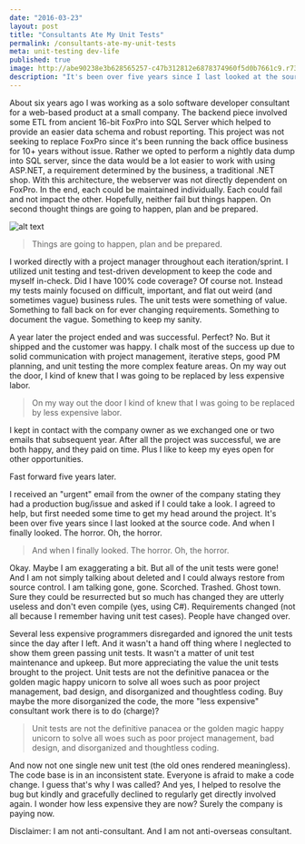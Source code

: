```yaml
---
date: "2016-03-23"
layout: post
title: "Consultants Ate My Unit Tests"
permalink: /consultants-ate-my-unit-tests
meta: unit-testing dev-life
published: true
image: http://abe90238e3b628565257-c47b312812e6878374960f5d0b7661c9.r73.cf1.rackcdn.com/consultant-unit-testing.jpg
description: "It's been over five years since I last looked at the source code.  And when I finally looked.  The horror.  No more unit tests."
---
```

About six years ago I was working as a solo software developer consultant for a web-based product at a small company.  The backend piece involved some ETL from ancient 16-bit FoxPro into SQL Server which helped to provide an easier data schema and robust reporting.  This project was not seeking to replace FoxPro since it's been running the back office business for 10+ years without issue.  Rather we opted to perform a nightly data dump into SQL server, since the data would be a lot easier to work with using ASP.NET, a requirement determined by the business, a traditional .NET shop.  With this architecture, the webserver was not directly dependent on FoxPro.  In the end, each could be maintained individually.  Each could fail and not impact the other.  Hopefully, neither fail but things happen.  On second thought things are going to happen, plan and be prepared. 

![alt text](http://abe90238e3b628565257-c47b312812e6878374960f5d0b7661c9.r73.cf1.rackcdn.com/consultant-unit-testing.jpg "Consultants Ate Unit Tests")

> Things are going to happen, plan and be prepared. 

I worked directly with a project manager throughout each iteration/sprint.  I utilized unit testing and test-driven development to keep the code and myself in-check.  Did I have 100% code coverage?  Of course not.  Instead my tests mainly focused on difficult, important, and flat out weird (and sometimes vague) business rules.  The unit tests were something of value.  Something to fall back on for ever changing requirements. Something to document the vague.  Something to keep my sanity.

A year later the project ended and was successful.  Perfect?  No.  But it shipped and the customer was happy.  I chalk most of the success up due to solid communication with project management, iterative steps, good PM planning, and unit testing the more complex feature areas.  On my way out the door, I kind of knew that I was going to be replaced by less expensive labor. 

> On my way out the door I kind of knew that I was going to be replaced by less expensive labor. 

I kept in contact with the company owner as we exchanged one or two emails that subsequent year.  After all the project was successful, we are both happy, and they paid on time.  Plus I like to keep my eyes open for other opportunities.   

Fast forward five years later.   

I received an "urgent" email from the owner of the company stating they had a production bug/issue and asked if I could take a look.  I agreed to help,  but first needed some time to get my head around the project.  It's been over five years since I last looked at the source code.  And when I finally looked.  The horror.  Oh, the horror. 

> And when I finally looked.  The horror.  Oh,  the horror. 

Okay.  Maybe I am exaggerating a bit.  But all of the unit tests were gone!  And I am not simply talking about deleted and I could always restore from source control.  I am talking gone, gone.  Scorched.  Trashed.  Ghost town. Sure they could be resurrected but so much has changed they are utterly useless and don't even compile (yes, using C#).  Requirements changed (not all because I remember having unit test cases).  People have changed over.   

Several less expensive programmers disregarded and ignored the unit tests since the day after I left.  And it wasn't a hand off thing where I neglected to show them green passing unit tests.  It wasn't a matter of unit test maintenance and upkeep.  But more appreciating the value the unit tests brought to the project.  Unit tests are not the definitive panacea or the golden magic happy unicorn to solve all woes such as poor project management, bad design, and disorganized and thoughtless coding.  Buy maybe the more disorganized the code, the more "less expensive" consultant work there is to do (charge)? 

> Unit tests are not the definitive panacea or the golden magic happy unicorn to solve all woes such as poor project management, bad design, and disorganized and thoughtless coding.  

And now not one single new unit test (the old ones rendered meaningless). The code base is in an inconsistent state.  Everyone is afraid to make a code change.  I guess that's why I was called?  And yes, I helped to resolve the bug but kindly and gracefully declined to regularly get directly involved again. I wonder how less expensive they are now?  Surely the company is paying now. 

Disclaimer:  I am not anti-consultant.  And I am not anti-overseas consultant.
